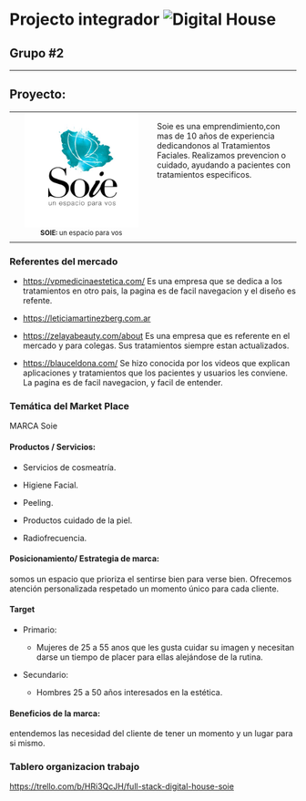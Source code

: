 # Projecto integrador ![Digital House](https://badgen.net/badge/icon/DigitalHouse?icon=terminal&color=red&label)
## Grupo #2
---
## Proyecto:
<div align="center">
    <table>
        <tr>
            <td style="max-width:210px" width=50%>
                <div align="center" >
                    <img src="media\images\Logo\logoSOIEredes.jpg" style="max-width:200px" width=100%>
                    <br>
                    <sup>
                        <strong>SOIE: </strong>un espacio para vos
                    </sup>
                    </br>        
                </div>
            </td>
            <td style="display:flex;justify-items:start;
            align-items:start">
                <p>
                Soie es una emprendimiento,con mas de 10 años de experiencia dedicandonos al Tratamientos Faciales. Realizamos prevencion o cuidado, ayudando a pacientes con tratamientos especificos.
                </p>    
            </td>          
        </tr>
    </table>
</div>

### Referentes del mercado

* https://vpmedicinaestetica.com/ Es una empresa que se dedica a los tratamientos en otro pais, la pagina es de facil navegacion y el diseño es refente.


* https://leticiamartinezberg.com.ar 


* https://zelayabeauty.com/about Es una empresa que es referente en el mercado y para colegas. Sus tratamientos siempre estan actualizados. 


* https://blauceldona.com/ Se hizo conocida por los videos que explican aplicaciones y tratamientos que los pacientes y usuarios les conviene. La pagina es de facil navegacion, y facil de entender. 



### Temática del Market Place

MARCA Soie

#### Productos / Servicios:

* Servicios de cosmeatría.

* Higiene Facial.

* Peeling.

* Productos cuidado de la piel.

* Radiofrecuencia.

#### Posicionamiento/ Estrategia de marca:

somos un espacio que prioriza el sentirse bien para verse bien. Ofrecemos atención personalizada respetado un momento único para cada cliente.

#### Target

* Primario:
  * Mujeres de 25 a 55 anos que les gusta cuidar su imagen y necesitan darse un tiempo de placer para ellas alejándose de la rutina.

* Secundario:
  * Hombres 25 a 50 años interesados en la estética.

#### Beneficios de la marca:

  entendemos las necesidad del cliente de tener un momento y un lugar para si mismo.


 ### Tablero organizacion trabajo

 https://trello.com/b/HRi3QcJH/full-stack-digital-house-soie



